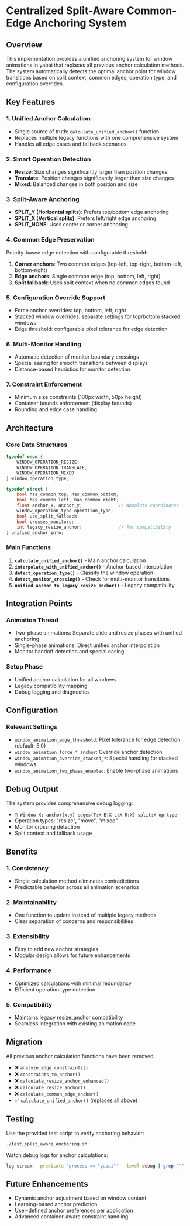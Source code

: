 # Centralized Split-Aware Common-Edge Anchoring System

## Overview

This implementation provides a unified anchoring system for window animations in yabai that replaces all previous anchor calculation methods. The system automatically detects the optimal anchor point for window transitions based on split context, common edges, operation type, and configuration overrides.

## Key Features

### 1. **Unified Anchor Calculation**

- Single source of truth: `calculate_unified_anchor()` function
- Replaces multiple legacy functions with one comprehensive system
- Handles all edge cases and fallback scenarios

### 2. **Smart Operation Detection**

- **Resize**: Size changes significantly larger than position changes
- **Translate**: Position changes significantly larger than size changes
- **Mixed**: Balanced changes in both position and size

### 3. **Split-Aware Anchoring**

- **SPLIT_Y (Horizontal splits)**: Prefers top/bottom edge anchoring
- **SPLIT_X (Vertical splits)**: Prefers left/right edge anchoring
- **SPLIT_NONE**: Uses center or corner anchoring

### 4. **Common Edge Preservation**

Priority-based edge detection with configurable threshold:

1. **Corner anchors**: Two common edges (top-left, top-right, bottom-left, bottom-right)
2. **Edge anchors**: Single common edge (top, bottom, left, right)
3. **Split fallback**: Uses split context when no common edges found

### 5. **Configuration Override Support**

- Force anchor overrides: top, bottom, left, right
- Stacked window overrides: separate settings for top/bottom stacked windows
- Edge threshold: configurable pixel tolerance for edge detection

### 6. **Multi-Monitor Handling**

- Automatic detection of monitor boundary crossings
- Special easing for smooth transitions between displays
- Distance-based heuristics for monitor detection

### 7. **Constraint Enforcement**

- Minimum size constraints (100px width, 50px height)
- Container bounds enforcement (display bounds)
- Rounding and edge case handling

## Architecture

### Core Data Structures

```c
typedef enum {
    WINDOW_OPERATION_RESIZE,
    WINDOW_OPERATION_TRANSLATE,
    WINDOW_OPERATION_MIXED
} window_operation_type;

typedef struct {
    bool has_common_top, has_common_bottom;
    bool has_common_left, has_common_right;
    float anchor_x, anchor_y;              // Absolute coordinates
    window_operation_type operation_type;
    bool use_split_fallback;
    bool crosses_monitors;
    int legacy_resize_anchor;              // For compatibility
} unified_anchor_info;
```

### Main Functions

1. **`calculate_unified_anchor()`** - Main anchor calculation
2. **`interpolate_with_unified_anchor()`** - Anchor-based interpolation
3. **`detect_operation_type()`** - Classify the window operation
4. **`detect_monitor_crossing()`** - Check for multi-monitor transitions
5. **`unified_anchor_to_legacy_resize_anchor()`** - Legacy compatibility

## Integration Points

### Animation Thread

- Two-phase animations: Separate slide and resize phases with unified anchoring
- Single-phase animations: Direct unified anchor interpolation
- Monitor handoff detection and special easing

### Setup Phase

- Unified anchor calculation for all windows
- Legacy compatibility mapping
- Debug logging and diagnostics

## Configuration

### Relevant Settings

- `window_animation_edge_threshold`: Pixel tolerance for edge detection (default: 5.0)
- `window_animation_force_*_anchor`: Override anchor detection
- `window_animation_override_stacked_*`: Special handling for stacked windows
- `window_animation_two_phase_enabled`: Enable two-phase animations

## Debug Output

The system provides comprehensive debug logging:

- `🔗 Window X: anchor(x,y) edges(T:X B:X L:X R:X) split:X op:type`
- Operation types: "resize", "move", "mixed"
- Monitor crossing detection
- Split context and fallback usage

## Benefits

### 1. **Consistency**

- Single calculation method eliminates contradictions
- Predictable behavior across all animation scenarios

### 2. **Maintainability**

- One function to update instead of multiple legacy methods
- Clear separation of concerns and responsibilities

### 3. **Extensibility**

- Easy to add new anchor strategies
- Modular design allows for future enhancements

### 4. **Performance**

- Optimized calculations with minimal redundancy
- Efficient operation type detection

### 5. **Compatibility**

- Maintains legacy resize_anchor compatibility
- Seamless integration with existing animation code

## Migration

All previous anchor calculation functions have been removed:

- ❌ `analyze_edge_constraints()`
- ❌ `constraints_to_anchor()`
- ❌ `calculate_resize_anchor_enhanced()`
- ❌ `calculate_resize_anchor()`
- ❌ `calculate_common_edge_anchor()`
- ✅ `calculate_unified_anchor()` (replaces all above)

## Testing

Use the provided test script to verify anchoring behavior:

```bash
./test_split_aware_anchoring.sh
```

Watch debug logs for anchor calculations:

```bash
log stream --predicate 'process == "yabai"' --level debug | grep "🔗"
```

## Future Enhancements

- Dynamic anchor adjustment based on window content
- Learning-based anchor prediction
- User-defined anchor preferences per application
- Advanced container-aware constraint handling
